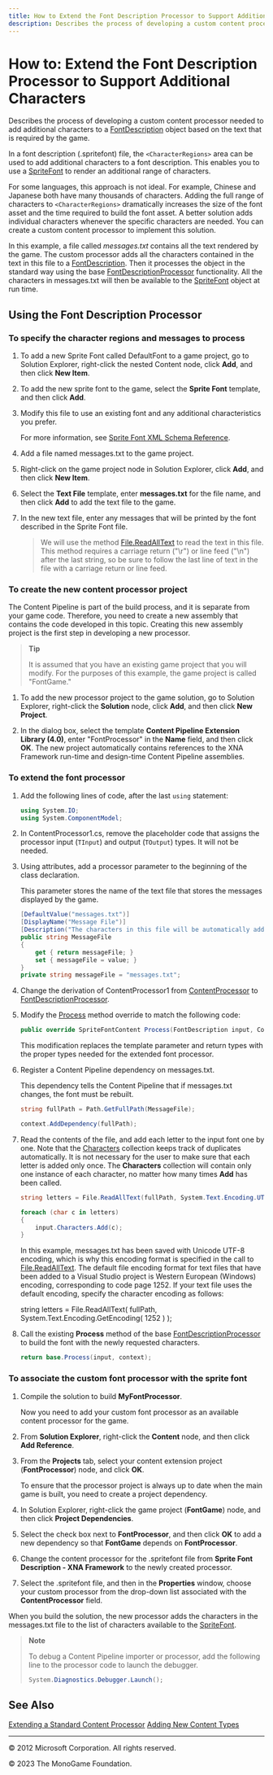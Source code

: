 ```yaml
---
title: How to Extend the Font Description Processor to Support Additional Characters?
description: Describes the process of developing a custom content processor needed to add additional characters to a FontDescription object based on the text that is required by the game.
---
```


# How to: Extend the Font Description Processor to Support Additional Characters

Describes the process of developing a custom content processor needed to add additional characters to a [FontDescription](xref:Microsoft.Xna.Framework.Content.Pipeline.Graphics.FontDescription) object based on the text that is required by the game.

In a font description (.spritefont) file, the `<CharacterRegions>` area can be used to add additional characters to a font description. This enables you to use a [SpriteFont](xref:Microsoft.Xna.Framework.Graphics.SpriteFont) to render an additional range of characters.

For some languages, this approach is not ideal. For example, Chinese and Japanese both have many thousands of characters. Adding the full range of characters to `<CharacterRegions>` dramatically increases the size of the font asset and the time required to build the font asset. A better solution adds individual characters whenever the specific characters are needed. You can create a custom content processor to implement this solution.

In this example, a file called _messages.txt_ contains all the text rendered by the game. The custom processor adds all the characters contained in the text in this file to a [FontDescription](xref:Microsoft.Xna.Framework.Content.Pipeline.Graphics.FontDescription). Then it processes the object in the standard way using the base [FontDescriptionProcessor](xref:Microsoft.Xna.Framework.Content.Pipeline.Processors.FontDescriptionProcessor) functionality. All the characters in messages.txt will then be available to the [SpriteFont](xref:Microsoft.Xna.Framework.Graphics.SpriteFont) object at run time.

## Using the Font Description Processor

### To specify the character regions and messages to process

1. To add a new Sprite Font called DefaultFont to a game project, go to Solution Explorer, right-click the nested Content node, click **Add**, and then click **New Item**.

2. To add the new sprite font to the game, select the **Sprite Font** template, and then click **Add**.

3. Modify this file to use an existing font and any additional characteristics you prefer.

    For more information, see [Sprite Font XML Schema Reference](../../whatis/Content_Pipeline/CP_SpriteFontSchema.md).

4. Add a file named messages.txt to the game project.

5. Right-click on the game project node in Solution Explorer, click **Add**, and then click **New Item**.

6. Select the **Text File** template, enter **messages.txt** for the file name, and then click **Add** to add the text file to the game.

7. In the new text file, enter any messages that will be printed by the font described in the Sprite Font file.

    > We will use the method [File.ReadAllText](http://msdn.microsoft.com/en-us/library/ms143369.aspx) to read the text in this file. This method requires a carriage return ("\\r") or line feed ("\\n") after the last string, so be sure to follow the last line of text in the file with a carriage return or line feed.

### To create the new content processor project

The Content Pipeline is part of the build process, and it is separate from your game code. Therefore, you need to create a new assembly that contains the code developed in this topic. Creating this new assembly project is the first step in developing a new processor.

> **Tip**
>
> It is assumed that you have an existing game project that you will modify. For the purposes of this example, the game project is called "FontGame."

1. To add the new processor project to the game solution, go to Solution Explorer, right-click the **Solution** node, click **Add**, and then click **New Project**.

2. In the dialog box, select the template **Content Pipeline Extension Library (4.0)**, enter "FontProcessor" in the **Name** field, and then click **OK**. The new project automatically contains references to the XNA Framework run-time and design-time Content Pipeline assemblies.

### To extend the font processor

1. Add the following lines of code, after the last `using` statement:

    ```csharp
    using System.IO;
    using System.ComponentModel;
    ```

2. In ContentProcessor1.cs, remove the placeholder code that assigns the processor input (`TInput`) and output (`TOutput`) types. It will not be needed.

3. Using attributes, add a processor parameter to the beginning of the class declaration.

    This parameter stores the name of the text file that stores the messages displayed by the game.

    ```csharp
    [DefaultValue("messages.txt")]
    [DisplayName("Message File")]
    [Description("The characters in this file will be automatically added to the font.")]
    public string MessageFile
    {
        get { return messageFile; }
        set { messageFile = value; }
    }
    private string messageFile = "messages.txt";
    ```

4. Change the derivation of ContentProcessor1 from [ContentProcessor](xref:Microsoft.Xna.Framework.Content.Pipeline) to [FontDescriptionProcessor](xref:Microsoft.Xna.Framework.Content.Pipeline.Processors.FontDescriptionProcessor).

5. Modify the [Process](xref:Microsoft.Xna.Framework.Content.Pipeline.Processors.FontTextureProcessor) method override to match the following code:

    ```csharp
    public override SpriteFontContent Process(FontDescription input, ContentProcessorContext context)
    ```

    This modification replaces the template parameter and return types with the proper types needed for the extended font processor.

6. Register a Content Pipeline dependency on messages.txt.

    This dependency tells the Content Pipeline that if messages.txt changes, the font must be rebuilt.

    ```csharp
    string fullPath = Path.GetFullPath(MessageFile);
    
    context.AddDependency(fullPath);
    ```

7. Read the contents of the file, and add each letter to the input font one by one. Note that the [Characters](xref:Microsoft.Xna.Framework.Content.Pipeline.Graphics.FontDescription) collection keeps track of duplicates automatically. It is not necessary for the user to make sure that each letter is added only once. The **Characters** collection will contain only one instance of each character, no matter how many times **Add** has been called.

    ```csharp
    string letters = File.ReadAllText(fullPath, System.Text.Encoding.UTF8);
    
    foreach (char c in letters)
    {
        input.Characters.Add(c);
    }
    ```

    In this example, messages.txt has been saved with Unicode UTF-8 encoding, which is why this encoding format is specified in the call to [File.ReadAllText](http://msdn.microsoft.com/en-us/library/ms143369.aspx). The default file encoding format for text files that have been added to a Visual Studio project is Western European (Windows) encoding, corresponding to code page 1252. If your text file uses the default encoding, specify the character encoding as follows:

    string letters = File.ReadAllText( fullPath, System.Text.Encoding.GetEncoding( 1252
                ) );

8. Call the existing **Process** method of the base [FontDescriptionProcessor](xref:Microsoft.Xna.Framework.Content.Pipeline.Processors.FontDescriptionProcessor) to build the font with the newly requested characters.

    ```csharp
    return base.Process(input, context);
    ```

### To associate the custom font processor with the sprite font

1. Compile the solution to build **MyFontProcessor**.

    Now you need to add your custom font processor as an available content processor for the game.

2. From **Solution Explorer**, right-click the **Content** node, and then click **Add Reference**.

3. From the **Projects** tab, select your content extension project (**FontProcessor**) node, and click **OK**.

    To ensure that the processor project is always up to date when the main game is built, you need to create a project dependency.

4. In Solution Explorer, right-click the game project (**FontGame**) node, and then click **Project Dependencies**.

5. Select the check box next to **FontProcessor**, and then click **OK** to add a new dependency so that **FontGame** depends on **FontProcessor**.

6. Change the content processor for the .spritefont file from **Sprite Font Description - XNA Framework** to the newly created processor.

7. Select the .spritefont file, and then in the **Properties** window, choose your custom processor from the drop-down list associated with the **ContentProcessor** field.

When you build the solution, the new processor adds the characters in the messages.txt file to the list of characters available to the [SpriteFont](xref:Microsoft.Xna.Framework.Graphics.SpriteFont).

> **Note**
>
> To debug a Content Pipeline importer or processor, add the following line to the processor code to launch the debugger.
>
> ```csharp
> System.Diagnostics.Debugger.Launch();
> ```

## See Also

[Extending a Standard Content Processor](./HowTo_Extend_Processor.md)
[Adding New Content Types](../../whatis/Content_Pipeline/CP_Content_Advanced.md)

---

© 2012 Microsoft Corporation. All rights reserved.

© 2023 The MonoGame Foundation.
